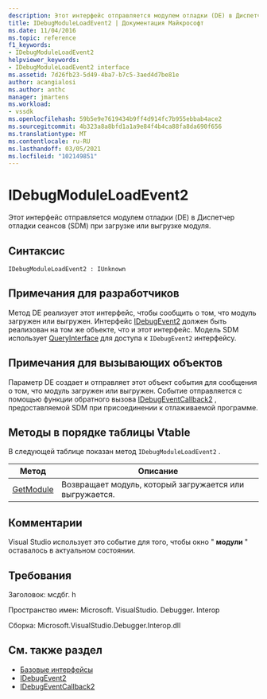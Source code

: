 ```yaml
---
description: Этот интерфейс отправляется модулем отладки (DE) в Диспетчер отладки сеансов (SDM) при загрузке или выгрузке модуля.
title: IDebugModuleLoadEvent2 | Документация Майкрософт
ms.date: 11/04/2016
ms.topic: reference
f1_keywords:
- IDebugModuleLoadEvent2
helpviewer_keywords:
- IDebugModuleLoadEvent2 interface
ms.assetid: 7d26fb23-5d49-4ba7-b7c5-3aed4d7be81e
author: acangialosi
ms.author: anthc
manager: jmartens
ms.workload:
- vssdk
ms.openlocfilehash: 59b5e9e7619434b9ff4d914fc7b955ebbab4ace2
ms.sourcegitcommit: 4b323a8a8bfd1a1a9e84f4b4ca88fa8da690f656
ms.translationtype: MT
ms.contentlocale: ru-RU
ms.lasthandoff: 03/05/2021
ms.locfileid: "102149851"
---
```

# <a name="idebugmoduleloadevent2"></a>IDebugModuleLoadEvent2
Этот интерфейс отправляется модулем отладки (DE) в Диспетчер отладки сеансов (SDM) при загрузке или выгрузке модуля.

## <a name="syntax"></a>Синтаксис

```
IDebugModuleLoadEvent2 : IUnknown
```

## <a name="notes-for-implementers"></a>Примечания для разработчиков
 Метод DE реализует этот интерфейс, чтобы сообщить о том, что модуль загружен или выгружен. Интерфейс [IDebugEvent2](../../../extensibility/debugger/reference/idebugevent2.md) должен быть реализован на том же объекте, что и этот интерфейс. Модель SDM использует [QueryInterface](/cpp/atl/queryinterface) для доступа к `IDebugEvent2` интерфейсу.

## <a name="notes-for-callers"></a>Примечания для вызывающих объектов
 Параметр DE создает и отправляет этот объект события для сообщения о том, что модуль загружен или выгружен. Событие отправляется с помощью функции обратного вызова [IDebugEventCallback2](../../../extensibility/debugger/reference/idebugeventcallback2.md) , предоставляемой SDM при присоединении к отлаживаемой программе.

## <a name="methods-in-vtable-order"></a>Методы в порядке таблицы Vtable
 В следующей таблице показан метод `IDebugModuleLoadEvent2` .

|Метод|Описание|
|------------|-----------------|
|[GetModule](../../../extensibility/debugger/reference/idebugmoduleloadevent2-getmodule.md)|Возвращает модуль, который загружается или выгружается.|

## <a name="remarks"></a>Комментарии
 Visual Studio использует это событие для того, чтобы окно " **модули** " оставалось в актуальном состоянии.

## <a name="requirements"></a>Требования
 Заголовок: мсдбг. h

 Пространство имен: Microsoft. VisualStudio. Debugger. Interop

 Сборка: Microsoft.VisualStudio.Debugger.Interop.dll

## <a name="see-also"></a>См. также раздел
- [Базовые интерфейсы](../../../extensibility/debugger/reference/core-interfaces.md)
- [IDebugEvent2](../../../extensibility/debugger/reference/idebugevent2.md)
- [IDebugEventCallback2](../../../extensibility/debugger/reference/idebugeventcallback2.md)
